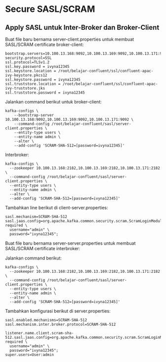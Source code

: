 # Secure SASL/SCRAM

## Apply SASL untuk Inter-Broker dan Broker-Client

Buat file baru bernama server-client.properties untuk membuat SASL/SCRAM certificate broker-client:

```
bootstrap.servers=10.100.13.168:9092,10.100.13.169:9092,10.100.13.171:9092
security.protocol=SSL
ssl.protocol=TLSv1.2
ssl.key.password = ivyna12345
ssl.keystore.location = /root/belajar-confluent/ssl/confluent-apac-ivy-keystore.pkcs12
ssl.keystore.password = ivyna12345
ssl.truststore.location = /root/belajar-confluent/ssl/confluent-apac-ivy-truststore.jks
ssl.truststore.password = ivyna12345
```

Jalankan command berikut untuk broker-client:

```
kafka-configs \
    --bootstrap-server 10.100.13.168:9092,10.100.13.169:9092,10.100.13.171:9092 \
    --command-config /root/belajar-confluent/sasl/server-client.properties \
    --entity-type users \
    --entity-name admin \
    --alter \
    --add-config 'SCRAM-SHA-512=[password=ivyna12345]'
```

Interbroker:

```
kafka-configs \
  --zookeeper 10.100.13.168:2182,10.100.13.169:2182,10.100.13.171:2182 \
  --command-config /root/belajar-confluent/sasl/server-client.properties \
  --entity-type users \
  --entity-name admin \
  --alter \
  --add-config 'SCRAM-SHA-512=[password=ivyna12345]'
```

Tambahkan line berikut di client-server.properties:

```
sasl.mechanism=SCRAM-SHA-512
sasl.jaas.config=org.apache.kafka.common.security.scram.ScramLoginModule required \
  username="admin" \
  password="ivyna12345";
```

Buat file baru bernama server-server.properties untuk membuat SASL/SCRAM certificate interbroker:



Jalankan command berikut:

```
kafka-configs \
  --zookeeper 10.100.13.168:2182,10.100.13.169:2182,10.100.13.171:2182 \
  --command-config /root/belajar-confluent/sasl/server-client.properties \
  --entity-type users \
  --entity-name admin \
  --alter \
  --add-config 'SCRAM-SHA-512=[password=ivyna12345]'
```



Tambahkan konfigurasi berikut di server.properties:

```
sasl.enabled.mechanisms=SCRAM-SHA-512
sasl.mechanism.inter.broker.protocol=SCRAM-SHA-512

listener.name.client.scram-sha-512.sasl.jaas.config=org.apache.kafka.common.security.scram.ScramLoginModule required \
  username="admin" \
  password="ivyna12345";
super.users=User:admin
```

